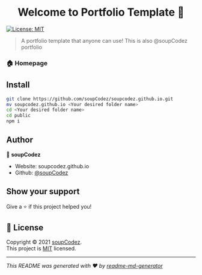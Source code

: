 <h1 align="center">Welcome to Portfolio Template 👋</h1>
<p>
  <a href="https://opensource.org/licenses/MIT" target="_blank">
    <img alt="License: MIT" src="https://img.shields.io/badge/License-MIT-yellow.svg" />
  </a>
</p>

> A portfolio template that anyone can use! This is also @soupCodez portfolio

### 🏠 Homepage

## Install

```sh
git clone https://github.com/soupCodez/soupcodez.github.io.git
mv soupcodez.github.io <Your desired folder name>
cd <Your desired folder name>
cd public
npm i
```

## Author

👤 **soupCodez**

* Website: soupcodez.github.io
* Github: [@soupCodez](https://github.com/soupCodez)

## Show your support

Give a ⭐️ if this project helped you!

## 📝 License

Copyright © 2021 [soupCodez](https://github.com/soupCodez).<br />
This project is [MIT](https://opensource.org/licenses/MIT) licensed.

***
_This README was generated with ❤️ by [readme-md-generator](https://github.com/kefranabg/readme-md-generator)_
